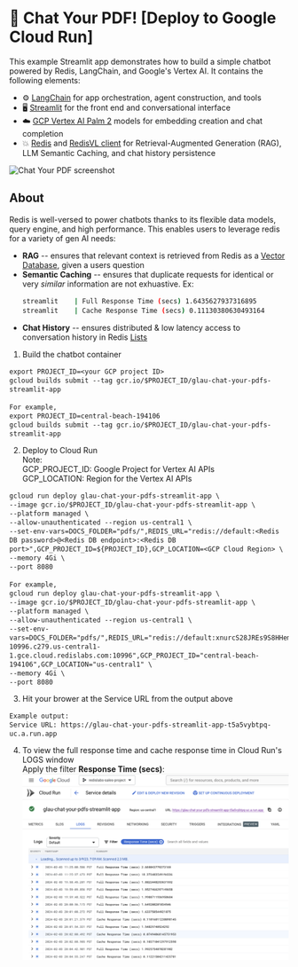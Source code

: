 # 📃 Chat Your PDF! [Deploy to Google Cloud Run]

This example Streamlit app demonstrates how to build a simple chatbot powered by Redis, LangChain, and Google's Vertex AI. It contains the following elements:

- ⚙️ [LangChain](https://python.langchain.com/docs/get_started/introduction.html) for app orchestration, agent construction, and tools
- 🖥️ [Streamlit](https://docs.streamlit.io/knowledge-base/tutorials/build-conversational-apps) for the front end and conversational interface
- ☁️ [GCP Vertex AI Palm 2](https://cloud.google.com/vertex-ai/docs/generative-ai/start/quickstarts/api-quickstart) models for embedding creation and chat completion
- 💥 [Redis](https://redis.io) and [RedisVL client](https://redisvl.com) for Retrieval-Augmented Generation (RAG), LLM Semantic Caching, and chat history persistence

![Chat Your PDF screenshot](https://github.com/RedisVentures/gcp-redis-llm-stack/assets/20304844/fdf24716-965a-4a66-88b2-761427ff61c0)

## About
Redis is well-versed to power chatbots thanks to its flexible data models, query engine, and high performance. This enables users to leverage redis for a variety of gen AI needs:
- **RAG** -- ensures that relevant context is retrieved from Redis as a [Vector Database](https://redis.com/solutions/use-cases/vector-database), given a users question
- **Semantic Caching** -- ensures that duplicate requests for identical or very *similar* information are not exhuastive. Ex:
    ```bash
    streamlit    | Full Response Time (secs) 1.6435627937316895
    streamlit    | Cache Response Time (secs) 0.11130380630493164
    ```
- **Chat History** -- ensures distributed & low latency access to conversation history in Redis [Lists](https://redis.io/docs/data-types/lists/)

    
1) Build the chatbot container
```
export PROJECT_ID=<your GCP project ID>
gcloud builds submit --tag gcr.io/$PROJECT_ID/glau-chat-your-pdfs-streamlit-app

For example,
export PROJECT_ID=central-beach-194106
gcloud builds submit --tag gcr.io/$PROJECT_ID/glau-chat-your-pdfs-streamlit-app
```
     
2) Deploy to Cloud Run    
Note:    
GCP_PROJECT_ID: Google Project for Vertex AI APIs    
GCP_LOCATION: Region for the Vertex AI APIs    
```
gcloud run deploy glau-chat-your-pdfs-streamlit-app \
--image gcr.io/$PROJECT_ID/glau-chat-your-pdfs-streamlit-app \
--platform managed \
--allow-unauthenticated --region us-central1 \
--set-env-vars=DOCS_FOLDER="pdfs/",REDIS_URL="redis://default:<Redis DB password>@<Redis DB endpoint>:<Redis DB port>",GCP_PROJECT_ID=${PROJECT_ID},GCP_LOCATION=<GCP Cloud Region> \
--memory 4Gi \
--port 8080 

For example,
gcloud run deploy glau-chat-your-pdfs-streamlit-app \
--image gcr.io/$PROJECT_ID/glau-chat-your-pdfs-streamlit-app \
--platform managed \
--allow-unauthenticated --region us-central1 \
--set-env-vars=DOCS_FOLDER="pdfs/",REDIS_URL="redis://default:xnurcS28JREs9S8HHemx2cKc1jLFi3ua@redis-10996.c279.us-central1-1.gce.cloud.redislabs.com:10996",GCP_PROJECT_ID="central-beach-194106",GCP_LOCATION="us-central1" \
--memory 4Gi \
--port 8080 
```
    
3) Hit your brower at the Service URL from the output above 
```
Example output:
Service URL: https://glau-chat-your-pdfs-streamlit-app-t5a5vybtpq-uc.a.run.app
```
   
4) To view the full response time and cache response time in Cloud Run's LOGS window    
Apply the filter **Response  Time (secs)**:
![Cloud Run LOGS](./img/cloudRunLogs.png)

    
